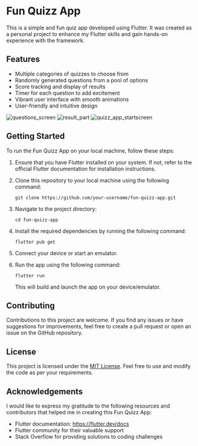 # Fun Quizz App

This is a simple and fun quiz app developed using Flutter. It was created as a personal project to enhance my Flutter skills and gain hands-on experience with the framework.

## Features

- Multiple categories of quizzes to choose from
- Randomly generated questions from a pool of options
- Score tracking and display of results
- Timer for each question to add excitement
- Vibrant user interface with smooth animations
- User-friendly and intuitive design

![questions_screen](https://github.com/VipulTiwari28/Fun-quizz-app/assets/75689260/f0ccd557-3471-4ce5-b39b-205eaa3fdde7)
![result_part](https://github.com/VipulTiwari28/Fun-quizz-app/assets/75689260/49fc4d58-12c0-43f4-9070-b2c2abea9e30)
![quizz_app_startscreen](https://github.com/VipulTiwari28/Fun-quizz-app/assets/75689260/6bf93af9-81a2-4071-b229-b714273b0dc2)


## Getting Started

To run the Fun Quizz App on your local machine, follow these steps:

1. Ensure that you have Flutter installed on your system. If not, refer to the official Flutter documentation for installation instructions.

2. Clone this repository to your local machine using the following command:

   ```
   git clone https://github.com/your-username/fun-quizz-app.git
   ```

3. Navigate to the project directory:

   ```
   cd fun-quizz-app
   ```

4. Install the required dependencies by running the following command:

   ```
   flutter pub get
   ```

5. Connect your device or start an emulator.

6. Run the app using the following command:

   ```
   flutter run
   ```

   This will build and launch the app on your device/emulator.

## Contributing

Contributions to this project are welcome. If you find any issues or have suggestions for improvements, feel free to create a pull request or open an issue on the GitHub repository.

## License

This project is licensed under the [MIT License](LICENSE). Feel free to use and modify the code as per your requirements.

## Acknowledgements

I would like to express my gratitude to the following resources and contributors that helped me in creating this Fun Quizz App:

- Flutter documentation: https://flutter.dev/docs
- Flutter community for their valuable support
- Stack Overflow for providing solutions to coding challenges

